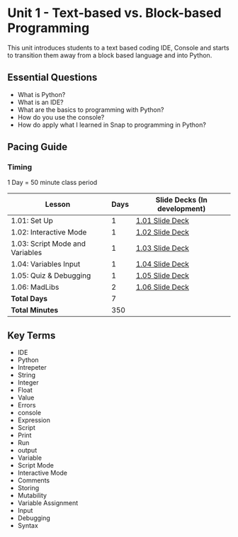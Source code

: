 # Unit 1 - Text-based vs. Block-based Programming

This unit introduces students to a text based coding IDE, Console and starts to transition them away from a block based language and into Python.

## Essential Questions

* What is Python?
* What is an IDE?
* What are the basics to programming with Python?
* How do you use the console?
* How do apply what I learned in Snap to programming in Python?

## Pacing Guide

### Timing

1 Day = 50 minute class period

| Lesson | Days | Slide Decks (In development)|
| ------ | -------------- | ---------|
| 1.01: Set Up | 1 | [1.01 Slide Deck] |
| 1.02: Interactive Mode | 1 | [1.02 Slide Deck] |
| 1.03: Script Mode and Variables | 1 | [1.03 Slide Deck] |
| 1.04: Variables Input | 1 | [1.04 Slide Deck] |
| 1.05: Quiz & Debugging | 1 | [1.05 Slide Deck] |
| 1.06: MadLibs | 2 | [1.06 Slide Deck] |
| **Total Days** | 7 | |
| **Total Minutes** | 350 | |

[1.01 Slide Deck]: https://github.com/TEALSK12/2nd-semester-introduction-to-computer-science/raw/master/units/1_unit/slidedecks/Intro%20Python%201.01%20TEALS.pptx
[1.02 Slide Deck]: https://github.com/TEALSK12/2nd-semester-introduction-to-computer-science/raw/master/units/1_unit/slidedecks/Intro%20Python%201.02%20TEALS.pptx
[1.03 Slide Deck]: https://github.com/TEALSK12/2nd-semester-introduction-to-computer-science/raw/master/units/1_unit/slidedecks/Intro%20Python%201.03%20TEALS.pptx
[1.04 Slide Deck]: https://github.com/TEALSK12/2nd-semester-introduction-to-computer-science/raw/master/units/1_unit/slidedecks/Intro%20Python%201.04%20TEALS.pptx
[1.05 Slide Deck]: https://github.com/TEALSK12/2nd-semester-introduction-to-computer-science/raw/master/units/1_unit/slidedecks/Intro%20Python%201.05%20TEALS.pptx
[1.06 Slide Deck]: https://github.com/TEALSK12/2nd-semester-introduction-to-computer-science/raw/master/units/1_unit/slidedecks/Intro%20Python%201.06%20TEALS.pptx

## Key Terms

* IDE
* Python
* Intrepeter
* String
* Integer
* Float
* Value
* Errors
* console
* Expression
* Script
* Print
* Run
* output
* Variable
* Script Mode
* Interactive Mode
* Comments
* Storing
* Mutability
* Variable Assignment
* Input
* Debugging
* Syntax
